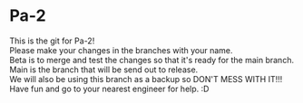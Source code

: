 # Pa-2
This is the git for Pa-2! <br/>
Please make your changes in the branches with your name.<br/>
Beta is to merge and test the changes so that it's ready for the main branch. <br/>
Main is the branch that will be send out to release. <br/>
We will also be using this branch as a backup so DON'T MESS WITH IT!!! <br/>
Have fun and go to your nearest engineer for help. :D <br/>
